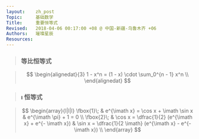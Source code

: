 ```yaml
---
layout:    zh_post
Topic:     基础数学
Title:     重要恒等式
Revised:   2018-04-06 00:17:00 +08 @ 中国-新疆-乌鲁木齐 +06
Authors:   璀璨星辰
Resources:
---
```


> ### 等比恒等式

> $$
> \begin{alignedat}{3}
> 1 - x^n = (1 - x) \cdot \sum_0^{n - 1} x^n \\
> \end{alignedat}
> $$
>

> ### $\imath$ 恒等式

> $$
> \begin{array}{l|l|l}
> \fbox{1}\; & e^{\imath x} = \cos x + \imath \sin x                 & e^{\imath \pi} + 1 = 0 \\
> \fbox{2}\; & \cos x = \dfrac{1}{2} (e^{\imath x} + e^{- \imath x}) & \sin x = \dfrac{1}{2 \imath} (e^{\imath x} - e^{- \imath x}) \\
> \end{array}
> $$
>

